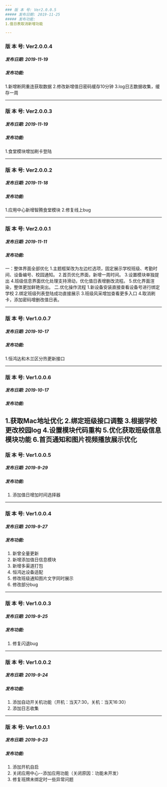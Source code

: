 ```yaml
---
### 版 本 号: Ver2.0.0.5
##### 发布日期: 2019-11-25
##### 发布功能:
1.值日表取消新增功能

---
```

### 版 本 号: Ver2.0.0.4
##### 发布日期: 2019-11-19
##### 发布功能:
1.新增断网重连获取数据
2.修改新增值日密码缓存10分钟
3.log日志数据收集，缓存一周


---
### 版 本 号: Ver2.0.0.3
##### 发布日期: 2019-11-19
##### 发布功能:
1.食堂模块增加刷卡登陆



---
### 版 本 号: Ver2.0.0.2
##### 发布日期: 2019-11-18
##### 发布功能:
1.应用中心新增智腾食堂模块
2.修复线上bug

---
### 版 本 号: Ver2.0.0.1
##### 发布日期: 2019-11-11
##### 发布功能:
一：整体界面全部优化
  1.主题框架改为左边栏选项，固定展示学校班级、考勤时间、设备编号、校园通知。
  2.首页优化界面，新增一周时间。
  3.设置模块单独提出
  4.班级信息界面优化处理支持滑动，优化值日表增删改流程。
  5.优化界面渲染，整体更加鲜艳突出。
二.优化操作流程
  1.新设备安装直接查看设备号进行绑定学校
  2.绑定班级列表登陆成功直接展示
  3.班级风采增加查看更多入口
  4.取消刷卡，添加密码增删改值日表。


---
### 版 本 号: Ver1.0.0.7
##### 发布日期: 2019-10-17
##### 发布功能:
1.恒鸿达和木兰区分热更新接口

---
### 版 本 号: Ver1.0.0.6
##### 发布日期: 2019-10-17
##### 发布功能:
1.获取Mac地址优化
2.绑定班级接口调整
3.根据学校更改校园log
4.设置模块代码重构
5.优化获取班级信息模块功能
6.首页通知和图片视频播放展示优化
---
### 版 本 号: Ver1.0.0.5
##### 发布日期: 2019-9-29
##### 发布功能:
1. 添加值日增加时间选择器

---
### 版 本 号: Ver1.0.0.4
##### 发布日期: 2019-9-27
##### 发布功能:
1. 新曾全量更新
2. 新增添加值日信息模块
3. 新增多渠道打包
4. 恒鸿达设备适配
5. 修改班级通知图片文字同时展示
6. 修改部分bug


---
### 版 本 号: Ver1.0.0.3
##### 发布日期: 2019-9-25
##### 发布功能:
1. 修复闪退bug


---
### 版 本 号: Ver1.0.0.2
##### 发布日期: 2019-9-24
##### 发布功能:
1. 添加自动开关机功能（开机：当天7:30，关机：当天16:30）
2. 添加日志收集


---
### 版 本 号: Ver1.0.0.1
##### 发布日期: 2019-9-23
##### 发布功能:
1. 添加开机自启
2. 关闭应用中心--添加应用功能（关闭原因：功能未开发）
3. 修复班牌未绑定时一些异常问题








